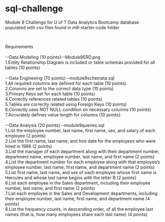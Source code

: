 # sql-challenge
Module 9 Challenge for U of T Data Analytics Bootcamp
database populated with csv files found in m9-starter-code folder
<br>

<br>

Requirements<br><br>
  --Data Modeling (10 points)--Module9ERD.png<br>
1.Entity Relationship Diagram is included or table schemas provided for all tables (10 points)<br><br>
  --Data Engineeing (70 points)--module9schemata.sql<br>
1.All required columns are defined for each table (10 points)<br>
2.Columns are set to the correct data type (10 points)<br>
3.Primary Keys set for each table (10 points)<br>
4.Correctly references related tables (10 points)<br>
5.Tables are correctly related using Foreign Keys (10 points)<br>
6.Correctly uses NOT NULL condition on necessary columns (10 points)<br>
7.Accurately defines value length for columns (10 points)<br><br>
  --Data Analysis (20 points)--module9queries.sql<br>
1.List the employee number, last name, first name, sex, and salary of each employee (2 points)<br>
2.List the first name, last name, and hire date for the employees who were hired in 1986 (2 points)<br>
3.List the manager of each department along with their department number, department name, employee number, last name, and first name (2 points)<br>
4.List the department number for each employee along with that employee’s employee number, last name, first name, and department name (2 points)<br>
5.List first name, last name, and sex of each employee whose first name is Hercules and whose last name begins with the letter B (2 points)<br>
6.List each employee in the Sales department, including their employee number, last name, and first name (2 points)<br>
7.List each employee in the Sales and Development departments, including their employee number, last name, first name, and department name (4 points)<br>
8.List the frequency counts, in descending order, of all the employee last names (that is, how many employees share each last name) (4 points)<br>
